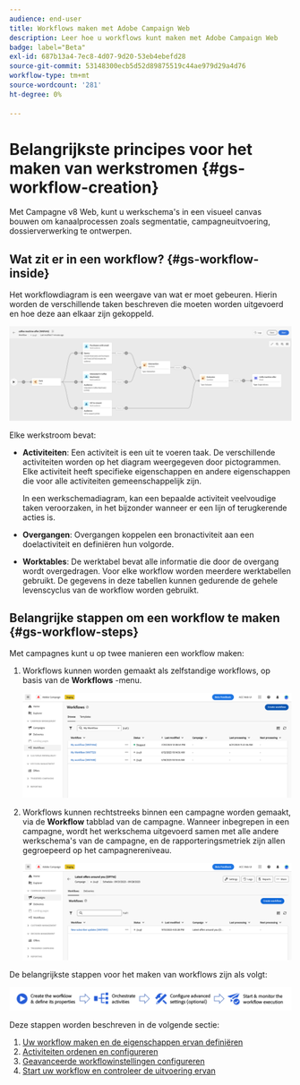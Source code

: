 ```yaml
---
audience: end-user
title: Workflows maken met Adobe Campaign Web
description: Leer hoe u workflows kunt maken met Adobe Campaign Web
badge: label="Beta"
exl-id: 687b13a4-7ec8-4d07-9d20-53eb4ebefd28
source-git-commit: 53148300ecb5d52d89875519c44ae979d29a4d76
workflow-type: tm+mt
source-wordcount: '281'
ht-degree: 0%

---
```



# Belangrijkste principes voor het maken van werkstromen {#gs-workflow-creation}

Met Campagne v8 Web, kunt u werkschema&#39;s in een visueel canvas bouwen om kanaalprocessen zoals segmentatie, campagneuitvoering, dossierverwerking te ontwerpen.


## Wat zit er in een workflow? {#gs-workflow-inside}

Het workflowdiagram is een weergave van wat er moet gebeuren. Hierin worden de verschillende taken beschreven die moeten worden uitgevoerd en hoe deze aan elkaar zijn gekoppeld.

![](assets/workflow-example.png)

Elke werkstroom bevat:

* **Activiteiten**: Een activiteit is een uit te voeren taak. De verschillende activiteiten worden op het diagram weergegeven door pictogrammen. Elke activiteit heeft specifieke eigenschappen en andere eigenschappen die voor alle activiteiten gemeenschappelijk zijn.

  In een werkschemadiagram, kan een bepaalde activiteit veelvoudige taken veroorzaken, in het bijzonder wanneer er een lijn of terugkerende acties is.

* **Overgangen**: Overgangen koppelen een bronactiviteit aan een doelactiviteit en definiëren hun volgorde.

* **Worktables**: De werktabel bevat alle informatie die door de overgang wordt overgedragen. Voor elke workflow worden meerdere werktabellen gebruikt. De gegevens in deze tabellen kunnen gedurende de gehele levenscyclus van de workflow worden gebruikt.

## Belangrijke stappen om een workflow te maken {#gs-workflow-steps}


Met campagnes kunt u op twee manieren een workflow maken:

1. Workflows kunnen worden gemaakt als zelfstandige workflows, op basis van de **Workflows** -menu.

   ![](assets/create-a-standalone-wf.png)

1. Workflows kunnen rechtstreeks binnen een campagne worden gemaakt, via de **Workflow** tabblad van de campagne. Wanneer inbegrepen in een campagne, wordt het werkschema uitgevoerd samen met alle andere werkschema&#39;s van de campagne, en de rapporteringsmetriek zijn allen gegroepeerd op het campagnereniveau.

   ![](assets/create-a-wf-from-a-campaign.png)


De belangrijkste stappen voor het maken van workflows zijn als volgt:

![](assets/workflow-creation-process.png)

Deze stappen worden beschreven in de volgende sectie:

1. [Uw workflow maken en de eigenschappen ervan definiëren](create-workflow.md)
1. [Activiteiten ordenen en configureren](orchestrate-activities.md)
1. [Geavanceerde workflowinstellingen configureren](workflow-settings.md)
1. [Start uw workflow en controleer de uitvoering ervan](start-monitor-workflows.md)

